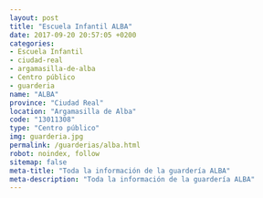 ```yaml
---
layout: post
title: "Escuela Infantil ALBA"
date: 2017-09-20 20:57:05 +0200
categories:
- Escuela Infantil
- ciudad-real
- argamasilla-de-alba
- Centro público
- guarderia
name: "ALBA"
province: "Ciudad Real"
location: "Argamasilla de Alba"
code: "13011308"
type: "Centro público"
img: guarderia.jpg
permalink: /guarderias/alba.html
robot: noindex, follow
sitemap: false
meta-title: "Toda la información de la guardería ALBA"
meta-description: "Toda la información de la guardería ALBA"
---
```

